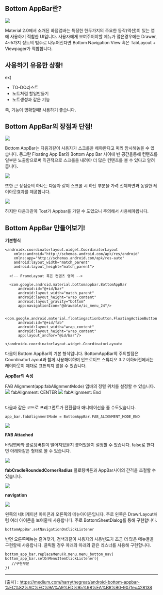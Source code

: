 ## Bottom AppBar란?

![](https://images.velog.io/images/yunsung_/post/64dd0bc1-eb09-4f4a-badc-48742fc986dd/image.png)

Material 2.0에서 소개된 바텀앱바는 특정한 한두가지의 주요한 동작(액션)이 있는 앱에 사용하기 적합한 UI입니다. 사용자에게 보여주어야할 메뉴가 많은경우에는 Drawer, 4~5가지 정도의 범주로 나누어진다면 Bottom Navigation View 혹은 TabLayout + Viewpager가 적합합니다.

## 사용하기 유용한 상황!
ex) 
- TO-DO리스트 
- 노트처럼 할일만들기 
- 노트생성과 같은 기능

즉, 기능이 명확할때! 사용하기 좋습니다.    

## Bottom AppBar의 장점과 단점!
![](https://images.velog.io/images/yunsung_/post/3fabb549-0e19-4233-94b3-fe64b9894d63/image.png)

Bottom AppBar는 다음과같이 사용자가 스크롤을 해야한다고 미리 암시해놓을 수 있습니다.
동그란 Floating App Bar와 Bottom App Bar 사이에 빈 공간을통해 컨텐츠를 일부분 노출함으로써 직관적으로 스크롤을 내려야 더 많은 컨텐츠를 볼 수 있다고 알려줍니다.

![](https://images.velog.io/images/yunsung_/post/496a7152-e9e9-4961-8e11-c62ca1069dfd/image.png)

또한 큰 장점중의 하나는 다음과 같이 스크롤 시 하단 부분을 가려 전체화면과 동일한 레이아웃효과를 제공합니다.

![](https://images.velog.io/images/yunsung_/post/3677991e-ae75-4ea2-9c6e-2b4e1ac53b2d/image.png)

하지만 다음과같이 Tost가 Appbar를 가릴 수 도있으니 주의해서 사용해야합니다.

## Bottom AppBar 만들어보기!

**기본형식**

```
<androidx.coordinatorlayout.widget.CoordinatorLayout
    xmlns:android="http://schemas.android.com/apk/res/android"
    xmlns:app="http://schemas.android.com/apk/res-auto"
    android:layout_width="match_parent"
    android:layout_height="match_parent">
  
  <!-- FrameLayout 혹은 컨텐츠 영역 -->

  <com.google.android.material.bottomappbar.BottomAppBar
      android:id="@+id/bar"
      android:layout_width="match_parent"
      android:layout_height="wrap_content"
      android:layout_gravity="bottom"
      app:navigationIcon="@drawable/ic_menu_24"/>

  <com.google.android.material.floatingactionbutton.FloatingActionButton
      android:id="@+id/fab"
      android:layout_width="wrap_content"
      android:layout_height="wrap_content"
      app:layout_anchor="@id/bar"/>

</androidx.coordinatorlayout.widget.CoordinatorLayout>
```	
다음이 Bottom AppBar의 기본 형식입니다. BottomAppBar의 주의할점은 CoordinatorLayout과 함께 사용해야하며 안드로이드 스튜디오 3.2 이하버전에서는 레이아웃이 제대로 표현되지 않을 수 있습니다.

**AppBar의 속성**

FAB Alignment(app:fabAlignmentMode)
앱바의 정렬 위치를 설정할 수 있습니다.
![](https://images.velog.io/images/yunsung_/post/e46141ec-5740-46d2-a71b-2b89a2965f63/image.png)
fabAlignment: CENTER
![](https://images.velog.io/images/yunsung_/post/fb6d7f86-ebc2-499f-a811-05686def4175/image.png)
fabAlignment: End

<br>
다음과 같은 코드로 프레그먼트가 전환될때 애니메이션을 줄 수도있습니다.

```
app_bar.fabAlignmentMode = BottomAppBar.FAB_ALIGNMENT_MODE_END
```
![](https://images.velog.io/images/yunsung_/post/18ae9822-c46d-4217-adb9-08468148686c/image.png)

**FAB Attached**

바텀앱바와 플로팅버튼이 떨어져있을지 붙어있을지 설정할 수 있습니다. false로 한다면 아래와같은 형태로 볼 수 있습니다.

![](https://images.velog.io/images/yunsung_/post/cf3fc0c4-7584-4b73-a29e-a04e4bfc31dc/image.png)

**fabCradleRoundedCornerRadius**
플로팅버튼과 AppBar사이의 간격을 조절할 수 있습니다.

![](https://images.velog.io/images/yunsung_/post/0c0ccb22-23e8-4b18-89a3-61a71aa74e8d/image.png)

**navigation**

![](https://images.velog.io/images/yunsung_/post/7b8c5219-252e-40b1-ac27-f2c7647eb06d/image.png)

왼쪽의 네비게이션 아이콘과 오른쪽의 메뉴아이콘입니다. 주로 왼쪽은 DrawrLayout처럼 여러 아이콘을 보여줄때 사용합니다.
주로 BottomSheetDialog를 통해 구현합니다.

```
bottomAppBar.setNavigationOnClickListener
```

 반면 오른쪽메뉴는 즐겨찾기, 검색과같이 사용자의 사용빈도가 조금 더 많은 메뉴들을 구현할때 사용합니다. 클릭될 경우 아래와 아래와 같은 리스너를 사용해 구현합니다.
 
 ```
 bottom_app_bar.replaceMenu(R.menu.menu_bottom_nav)
bottom_app_bar.setOnMenuItemClickListener({
    //구현부분
})
```

---
[출처] : https://medium.com/harrythegreat/android-bottom-appbar-%EC%82%AC%EC%9A%A9%ED%95%98%EA%B8%B0-9071ec428138
